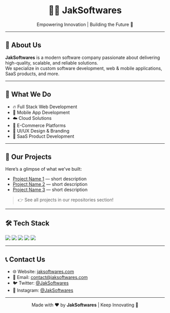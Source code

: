 <h1 align="center">👨‍💻 JakSoftwares</h1>
<p align="center">
  Empowering Innovation | Building the Future 🚀
</p>

---

## 🏢 About Us

**JakSoftwares** is a modern software company passionate about delivering high-quality, scalable, and reliable solutions.  
We specialize in custom software development, web & mobile applications, SaaS products, and more.

---

## 💼 What We Do

- 🔥 Full Stack Web Development
- 📱 Mobile App Development
- ☁️ Cloud Solutions
- 🛒 E-Commerce Platforms
- 🎨 UI/UX Design & Branding
- 🚀 SaaS Product Development

---

## 📂 Our Projects

Here’s a glimpse of what we've built:

- [Project Name 1](https://github.com/yourrepo) — short description
- [Project Name 2](https://github.com/yourrepo) — short description
- [Project Name 3](https://github.com/yourrepo) — short description

> 👉 See all projects in our repositories section!

---

## 🛠️ Tech Stack

<p align="left">
  <img src="https://img.shields.io/badge/JavaScript-F7DF1E?style=flat&logo=javascript&logoColor=black"/>
  <img src="https://img.shields.io/badge/React-61DAFB?style=flat&logo=react&logoColor=black"/>
  <img src="https://img.shields.io/badge/Node.js-339933?style=flat&logo=nodedotjs&logoColor=white"/>
  <img src="https://img.shields.io/badge/Django-092E20?style=flat&logo=django&logoColor=white"/>
  <img src="https://img.shields.io/badge/TailwindCSS-06B6D4?style=flat&logo=tailwindcss&logoColor=white"/>
</p>

---

## 📞 Contact Us

- 🌐 Website: [jaksoftwares.com](https://jaksoftwares.com)  
- 📧 Email: [contact@jaksoftwares.com](mailto:contact@jaksoftwares.com)  
- 🐦 Twitter: [@JakSoftwares](https://twitter.com/jaksoftwares)  
- 📸 Instagram: [@JakSoftwares](https://instagram.com/jaksoftwares)

---

<p align="center">
  Made with ❤️ by <b>JakSoftwares</b> | Keep Innovating 🚀
</p>
